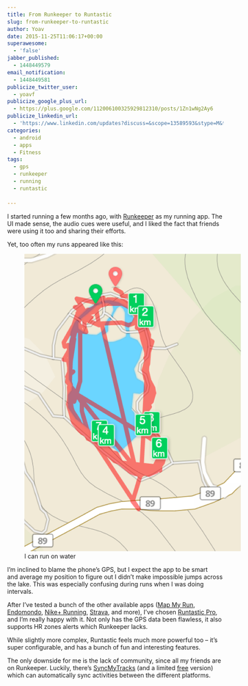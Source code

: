 ```yaml
---
title: From Runkeeper to Runtastic
slug: from-runkeeper-to-runtastic
author: Yoav
date: 2015-11-25T11:06:17+00:00
superawesome:
  - 'false'
jabber_published:
  - 1448449579
email_notification:
  - 1448449581
publicize_twitter_user:
  - yoavf
publicize_google_plus_url:
  - https://plus.google.com/112006100325929812310/posts/1Zn1wNg2Ay6
publicize_linkedin_url:
  - 'https://www.linkedin.com/updates?discuss=&scope=13589593&stype=M&topic=6075237914290253824&type=U&a=8O3U'
categories:
  - android
  - apps
  - Fitness
tags:
  - gps
  - runkeeper
  - running
  - runtastic

---
```

I started running a few months ago, with [Runkeeper][1] as my running app. The UI made sense, the audio cues were useful, and I liked the fact that friends were using it too and sharing their efforts.

Yet, too often my runs appeared like this:

<figure id="attachment_1590" aria-describedby="caption-attachment-1590" style="width: 504px" class="wp-caption alignnone"><img loading="lazy" decoding="async" class="alignnone size-full wp-image-1590" src="images/screen-shot-2015-11-25-at-12-24-13.png" alt="Screen Shot 2015-11-25 at 12.24.13.png" width="504" height="692" /><figcaption id="caption-attachment-1590" class="wp-caption-text">I can run on water</figcaption></figure>

I&#8217;m inclined to blame the phone&#8217;s GPS, but I expect the app to be smart and average my position to figure out I didn&#8217;t make impossible jumps across the lake. This was especially confusing during runs when I was doing intervals.

After I&#8217;ve tested a bunch of the other available apps ([Map My Run][2], [Endomondo][3], [Nike+ Running][4], [Strava][5], and more), I&#8217;ve chosen [Runtastic Pro][6], and I&#8217;m really happy with it. Not only has the GPS data been flawless, it also supports HR zones alerts which Runkeeper lacks.

While slightly more complex, Runtastic feels much more powerful too &#8211; it&#8217;s super configurable, and has a bunch of fun and interesting features.

The only downside for me is the lack of community, since all my friends are on Runkeeper. Luckily, there&#8217;s [SyncMyTracks][7] (and a limited [free][8] version) which can automatically sync activities between the different platforms.

&nbsp;

&nbsp;

 [1]: https://runkeeper.com/
 [2]: https://play.google.com/store/apps/details?id=com.mapmyrun.android2
 [3]: https://play.google.com/store/apps/details?id=com.endomondo.android
 [4]: https://play.google.com/store/apps/details?id=com.nike.plusgps&hl=en
 [5]: https://play.google.com/store/apps/details?id=com.strava
 [6]: https://play.google.com/store/apps/details?id=com.runtastic.android.pro2
 [7]: https://play.google.com/store/apps/details?id=com.syncmytracks
 [8]: https://play.google.com/store/apps/details?id=com.syncmytracks.free